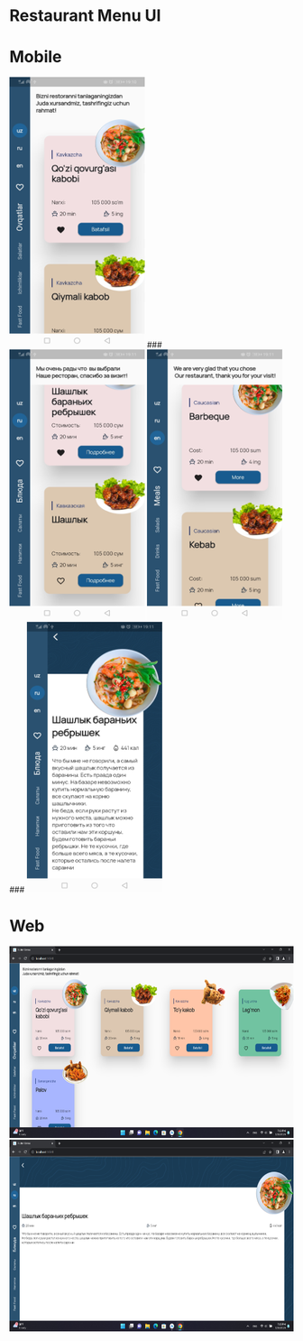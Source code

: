 # Restaurant Menu UI
# Mobile
<img src="ui_images/m1.jpg" width = 240 height = 480 > ### <img src="ui_images/m2.jpg" width = 240 height = 480 >
<img src="ui_images/m3.jpg" width = 240 height = 480 > ### <img src="ui_images/m4.jpg" width = 240 height = 480 >
# Web
<img src="ui_images/w1.png" width = 680 height = 340 >
<img src="ui_images/w2.png" width = 680 height = 340 >

